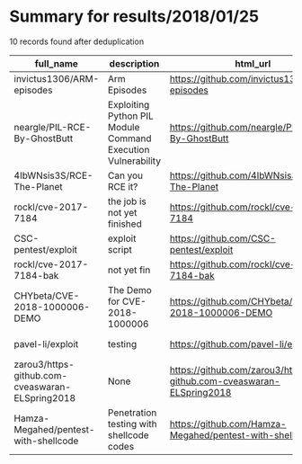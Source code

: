 
# Summary for results/2018/01/25
    
10 records found after deduplication

| full_name | description | html_url | matched_list | matched_count | pushed_at | size | stargazers_count | language | forks_count |
|-------------------------------------------------|--------------------------------------------------------------|--------------------------------------------------------------------|--------------------|-----------------|---------------------------|--------|--------------------|------------|---------------|
| invictus1306/ARM-episodes | Arm Episodes | https://github.com/invictus1306/ARM-episodes | ['shellcode'] | 1 | 2018-01-25 23:31:40+00:00 | 2515 | 74 | C | 19 |
| neargle/PIL-RCE-By-GhostButt | Exploiting Python PIL Module Command Execution Vulnerability | https://github.com/neargle/PIL-RCE-By-GhostButt | ['exploit', 'rce'] | 2 | 2018-01-25 03:43:51+00:00 | 11733 | 52 | Python | 14 |
| 4IbWNsis3S/RCE-The-Planet | Can you RCE it? | https://github.com/4IbWNsis3S/RCE-The-Planet | ['rce'] | 1 | 2018-01-25 12:12:02+00:00 | 7 | 0 | | 0 |
| rockl/cve-2017-7184 | the job is not yet finished | https://github.com/rockl/cve-2017-7184 | ['cve-2'] | 1 | 2018-01-25 01:55:47+00:00 | 0 | 0 | | 0 |
| CSC-pentest/exploit | exploit script | https://github.com/CSC-pentest/exploit | ['exploit'] | 1 | 2018-01-25 02:03:57+00:00 | 2 | 0 | Python | 0 |
| rockl/cve-2017-7184-bak | not yet fin | https://github.com/rockl/cve-2017-7184-bak | ['cve-2'] | 1 | 2018-01-25 02:10:46+00:00 | 0 | 0 | | 0 |
| CHYbeta/CVE-2018-1000006-DEMO | The Demo for CVE-2018-1000006 | https://github.com/CHYbeta/CVE-2018-1000006-DEMO | ['cve-2'] | 1 | 2018-01-25 03:29:30+00:00 | 79242 | 40 | HTML | 8 |
| pavel-li/exploit | testing | https://github.com/pavel-li/exploit | ['exploit'] | 1 | 2018-01-25 13:57:26+00:00 | 0 | 0 | | 0 |
| zarou3/https-github.com-cveaswaran-ELSpring2018 | None | https://github.com/zarou3/https-github.com-cveaswaran-ELSpring2018 | ['cve-2'] | 1 | 2018-01-25 14:23:39+00:00 | 0 | 0 | | 0 |
| Hamza-Megahed/pentest-with-shellcode | Penetration testing with shellcode codes | https://github.com/Hamza-Megahed/pentest-with-shellcode | ['shellcode'] | 1 | 2018-01-25 14:44:56+00:00 | 18 | 20 | Python | 12 |
